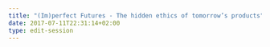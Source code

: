 ```yaml
---
title: "(Im)perfect Futures - The hidden ethics of tomorrow’s products"
date: 2017-07-11T22:31:14+02:00
type: edit-session
---
```

